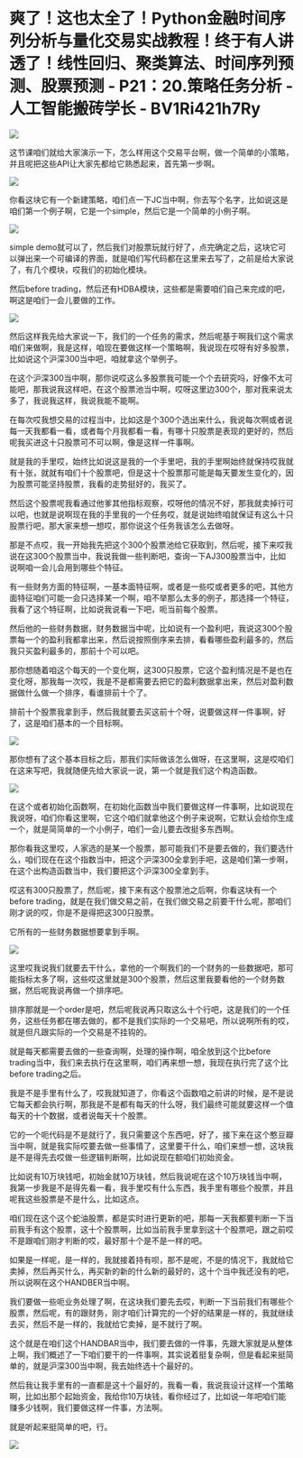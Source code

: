 # 爽了！这也太全了！Python金融时间序列分析与量化交易实战教程！终于有人讲透了！线性回归、聚类算法、时间序列预测、股票预测 - P21：20.策略任务分析 - 人工智能搬砖学长 - BV1Ri421h7Ry

![](img/fb91c052d4949a659cc5c359a06eaceb_0.png)

这节课咱们就给大家演示一下，怎么样用这个交易平台啊，做一个简单的小策略，并且呢把这些API让大家先都给它熟悉起来，首先第一步啊。



![](img/fb91c052d4949a659cc5c359a06eaceb_2.png)

你看这块它有一个新建策略，咱们点一下JC当中啊，你去写个名字，比如说这是咱们第一个例子啊，它是一个simple，然后它是一个简单的小例子啊。



![](img/fb91c052d4949a659cc5c359a06eaceb_4.png)

simple demo就可以了，然后我们对股票玩就行好了，点完确定之后，这块它可以弹出来一个可编译的界面，就是咱们写代码都在这里来去写了，之前是给大家说了，有几个模块，哎我们的初始化模块。

然后before trading，然后还有HDBA模块，这些都是需要咱们自己来完成的吧，啊这是咱们一会儿要做的工作。



![](img/fb91c052d4949a659cc5c359a06eaceb_6.png)

然后这样我先给大家说一下，我们的一个任务的需求，然后呢基于啊我们这个需求咱们来做啊，我是这样，咱现在要做这样一个策略啊，我说现在哎呀有好多股票，比如说这个沪深300当中吧，咱就拿这个举例子。

在这个沪深300当中啊，那你说哎这么多股票我可能一个个去研究吗，好像不太可能吧，那我说我这样吧，在这个股票池当中啊，哎呀这里边300个，那对我来说太多了，我说我这样，我说我能不能啊。

在每次哎我想交易的过程当中，比如这是个300个选出来什么，我说每次啊或者说每一天我都看一看，或者每个月我都看一看，有哪十只股票是表现的更好的，然后呢我买进这十只股票可不可以啊，像是这样一件事啊。

就是我的手里哎，始终比如说这是我的一个手里吧，我的手里啊始终就保持哎我就有十张，就就有咱们十个股票吧，但是这十个股票那可能是每天要发生变化的，因为股票可能坚持股票，我看的走势挺好的，我买了。

然后这个股票呢我看通过他爹其他指标观察，哎呀他的情况不好，那我就卖掉行可以吧，也就是说啊现在我的手里我的一个任务哎，就是说始终咱就保证有这么十只股票行吧，那大家来想一想哎，那你说这个任务我该怎么去做呀。

那是不点哎，我一开始我先把这个300个股票池给它获取到，然后呢，接下来哎我说在这300个股票当中，我说我做一些判断吧，查询一下AJ300股票当中，比如说啊咱一会儿会用到哪些个特征。

有一些财务方面的特征啊，一基本面特征啊，或者是一些哎或者更多的吧，其他方面特征咱们可能一会只选择某一个啊，咱不举那么太多的例子，那选择一个特征，我看了这个特征啊，比如说我说看一下吧，呃当前每个股票。

然后他的一些财务数据，财务数据当中呢，比如说有一个盈利吧，我说这300个股票每一个的盈利我都拿出来，然后说按照倒序来去排，看看哪些盈利最多的，然后我只买盈利最多的，那前十个可以吧。

那你想随着咱这个每天的一个变化啊，这300只股票，它这个盈利情况是不是也在变化呀，那我每一次哎，我是不是都需要去把它的盈利数据拿出来，然后对盈利数据做什么做一个排序，看谁排前十个了。

排前十个股票我拿到手，然后我就要去买这前十个呀，说要做这样一件事啊，好了，这是咱们基本的一个目标啊。

![](img/fb91c052d4949a659cc5c359a06eaceb_8.png)

那你想有了这个基本目标之后，那我们实际做该怎么做呀，在这里啊，这是哎咱们在这来写吧，我就随便先给大家说一说，第一个就是我们这个构造函数。



![](img/fb91c052d4949a659cc5c359a06eaceb_10.png)

在这个或者初始化函数啊，在初始化函数当中我们要做这样一件事啊，比如说现在我说呀，咱们你看这里啊，它这个咱们就拿他这个例子来说啊，它默认会给你生成一个，就是简简单的一个小例子，咱们一会儿要去改挺多东西啊。

那你看我这里哎，人家选的是某一个股票，那可能我们不是要去做的，我们要选什么，咱们现在在这个指数当中，把这个沪深300全拿到手吧，这是咱们第一步啊，在这个出构造函数当中，我们要把这个沪深300全拿到手。

哎这有300只股票了，然后呢，接下来有这个股票池之后啊，你看这块有一个before trading，就是在我们做交易之前，在我们做交易之前要干什么呢，那咱们刚才说的哎，你是不是得把这300只股票。

它所有的一些财务数据想要拿到手啊。

![](img/fb91c052d4949a659cc5c359a06eaceb_12.png)

这里哎我说我们就要去干什么，拿他的一个啊我们的一个财务的一些数据吧，那可能指标太多了啊，这些哎这里就是300个股票，然后这里我要看他的一个财务数据，然后呢我说再做一个排序吧。

排序那就是一个order是吧，然后呢我说再只取这么十个行吧，这是我们的一个任务，这些任务都在哪去做的，都不是我们实际的一个交易吧，所以说啊所有的哎，就是但凡跟实际的一个交易是不挂钩的。

就是每天都需要去做的一些查询啊，处理的操作啊，咱全放到这个比before trading当中，我们来去执行在这里啊，咱们再来想一想，我现在执行完了这个比before trading之后。

我是不是手里有什么了，哎我就知道了，你看这个函数咱之前讲的时候，是不是说它每天都会执行啊，那我是不是都有每天的什么呀，我们最终可能就要这样一个值每天的十个数据，或者说每天十个股票。

它的一个呃代码是不是就行了，我只需要这个东西吧，好了，接下来在这个憨豆瓣当中啊，就是我实际哎要去做一些事情了，这里要干什么，咱们来想一想，这块我是不是得先去哎做一些逻辑判断啊，比如说现在额咱们初始资金。

比如说有10万块钱吧，初始金就10万块钱，然后我说呢在这个10万块钱当中啊，我第一步我是不是得先看一看，我手里哎有什么东西，我手里有哪些个股票，并且呢我这些股票是不是什么，比如这点。

咱们现在这个这个蛇油股票，都是实时进行更新的吧，那每一天我都要判断一下当前我手有这个股票，这十个股票啊，比如当前我手里拿到这十个股票吧，跟之前哎不是跟咱们刚才判断的哎，最好那十个是不是一样的吧。

如果是一样呢，是一样的，我就接着持有呗，那不是呢，不是的情况下，我就给它卖掉，然后再买什么，再买新的新的什么新的最好的，这十个当中我还没有的吧，所以说啊在这个HANDBER当中啊。

我们要做一些呃业务处理了啊，在这块我们要先去哎，判断一下当前我们有哪些个股票，然后呢，有的跟财务，刚才咱们计算完的一个好的结果是一样的，我就继续去买，然后不是一样的，我就给它卖掉，是不就行了啊。

这个就是在咱们这个HANDBAR当中，我们要去做的一件事，先跟大家就是从整体上啊，我们概述了一下咱们要干的一件事啊，其实说着挺复杂啊，但是看起来挺简单的，就是沪深300当中啊，我去始终选十个最好的。

然后我让我手里有的一直都是这十个最好的，我看一看，我说我设计这样一个策略啊，比如出那个起始资金，我给你10万块钱，看你经过了，比如说一年吧咱们能赚多少钱啊，我们要做这样一件事，方法啊。

就是听起来挺简单的吧，行。

![](img/fb91c052d4949a659cc5c359a06eaceb_14.png)